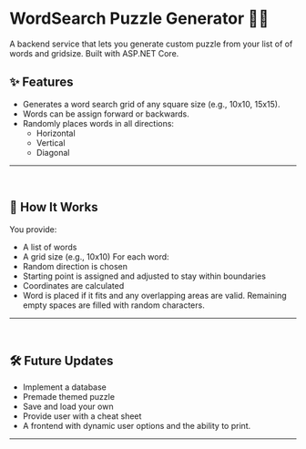# WordSearch Puzzle Generator 🧩🔠 <br>

A backend service that lets you generate custom puzzle from your list of of words and gridsize.
Built with ASP.NET Core.
  
## ✨ Features

- Generates a word search grid of any square size (e.g., 10x10, 15x15).
- Words can be assign forward or backwards.
- Randomly places words in all directions:
  - Horizontal 
  - Vertical 
  - Diagonal <br>

--- 

<br>

## 🧠 How It Works

You provide:
   - A list of words
   - A grid size (e.g., 10x10)
For each word:
   - Random direction is chosen
   - Starting point is assigned and adjusted to stay within boundaries
   - Coordinates are calculated
   - Word is placed if it fits and any overlapping areas are valid. 
Remaining empty spaces are filled with random characters. <br>

---

<br>

## 🛠️ Future Updates  

- Implement a database 
- Premade themed puzzle  
- Save and load your own  
- Provide user with a cheat sheet  
- A frontend with dynamic user options and the ability to print.  

---
